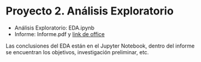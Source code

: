 # Proyecto 2. Análisis Exploratorio

- Análisis Exploratorio: EDA.ipynb
- Informe: Informe.pdf y [link de office](https://uvggt-my.sharepoint.com/:w:/r/personal/gar22434_uvg_edu_gt/Documents/Proyecto%202%20Data%20Science.docx?d=w8331aea3b02942f7a4076e65cf8c554b&csf=1&web=1&e=SesD6b)

Las conclusiones del EDA están en el Jupyter Notebook, dentro del informe se encuentran los objetivos, investigación preliminar, etc.
